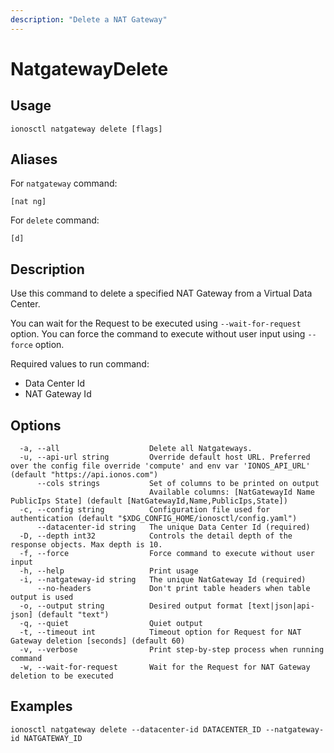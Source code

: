 ```yaml
---
description: "Delete a NAT Gateway"
---
```


# NatgatewayDelete

## Usage

```text
ionosctl natgateway delete [flags]
```

## Aliases

For `natgateway` command:

```text
[nat ng]
```

For `delete` command:

```text
[d]
```

## Description

Use this command to delete a specified NAT Gateway from a Virtual Data Center.

You can wait for the Request to be executed using `--wait-for-request` option. You can force the command to execute without user input using `--force` option.

Required values to run command:

* Data Center Id
* NAT Gateway Id

## Options

```text
  -a, --all                    Delete all Natgateways.
  -u, --api-url string         Override default host URL. Preferred over the config file override 'compute' and env var 'IONOS_API_URL' (default "https://api.ionos.com")
      --cols strings           Set of columns to be printed on output 
                               Available columns: [NatGatewayId Name PublicIps State] (default [NatGatewayId,Name,PublicIps,State])
  -c, --config string          Configuration file used for authentication (default "$XDG_CONFIG_HOME/ionosctl/config.yaml")
      --datacenter-id string   The unique Data Center Id (required)
  -D, --depth int32            Controls the detail depth of the response objects. Max depth is 10.
  -f, --force                  Force command to execute without user input
  -h, --help                   Print usage
  -i, --natgateway-id string   The unique NatGateway Id (required)
      --no-headers             Don't print table headers when table output is used
  -o, --output string          Desired output format [text|json|api-json] (default "text")
  -q, --quiet                  Quiet output
  -t, --timeout int            Timeout option for Request for NAT Gateway deletion [seconds] (default 60)
  -v, --verbose                Print step-by-step process when running command
  -w, --wait-for-request       Wait for the Request for NAT Gateway deletion to be executed
```

## Examples

```text
ionosctl natgateway delete --datacenter-id DATACENTER_ID --natgateway-id NATGATEWAY_ID
```

